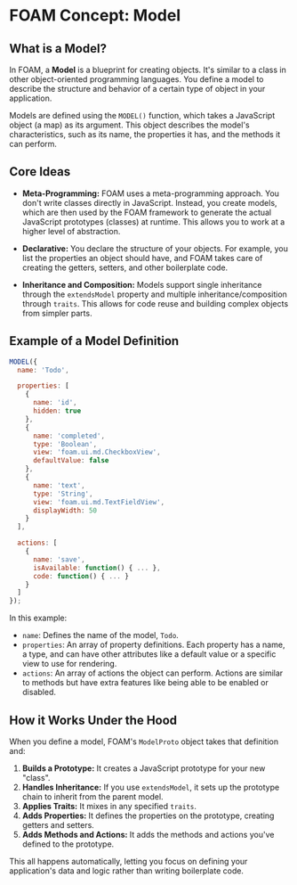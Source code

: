 # FOAM Concept: Model

## What is a Model?

In FOAM, a **Model** is a blueprint for creating objects. It's similar to a class in other object-oriented programming languages. You define a model to describe the structure and behavior of a certain type of object in your application.

Models are defined using the `MODEL()` function, which takes a JavaScript object (a map) as its argument. This object describes the model's characteristics, such as its name, the properties it has, and the methods it can perform.

## Core Ideas

*   **Meta-Programming:** FOAM uses a meta-programming approach. You don't write classes directly in JavaScript. Instead, you create models, which are then used by the FOAM framework to generate the actual JavaScript prototypes (classes) at runtime. This allows you to work at a higher level of abstraction.

*   **Declarative:** You declare the structure of your objects. For example, you list the properties an object should have, and FOAM takes care of creating the getters, setters, and other boilerplate code.

*   **Inheritance and Composition:** Models support single inheritance through the `extendsModel` property and multiple inheritance/composition through `traits`. This allows for code reuse and building complex objects from simpler parts.

## Example of a Model Definition

```javascript
MODEL({
  name: 'Todo',

  properties: [
    {
      name: 'id',
      hidden: true
    },
    {
      name: 'completed',
      type: 'Boolean',
      view: 'foam.ui.md.CheckboxView',
      defaultValue: false
    },
    {
      name: 'text',
      type: 'String',
      view: 'foam.ui.md.TextFieldView',
      displayWidth: 50
    }
  ],

  actions: [
    {
      name: 'save',
      isAvailable: function() { ... },
      code: function() { ... }
    }
  ]
});
```

In this example:
*   `name`: Defines the name of the model, `Todo`.
*   `properties`: An array of property definitions. Each property has a name, a type, and can have other attributes like a default value or a specific view to use for rendering.
*   `actions`: An array of actions the object can perform. Actions are similar to methods but have extra features like being able to be enabled or disabled.

## How it Works Under the Hood

When you define a model, FOAM's `ModelProto` object takes that definition and:
1.  **Builds a Prototype:** It creates a JavaScript prototype for your new "class".
2.  **Handles Inheritance:** If you use `extendsModel`, it sets up the prototype chain to inherit from the parent model.
3.  **Applies Traits:** It mixes in any specified `traits`.
4.  **Adds Properties:** It defines the properties on the prototype, creating getters and setters.
5.  **Adds Methods and Actions:** It adds the methods and actions you've defined to the prototype.

This all happens automatically, letting you focus on defining your application's data and logic rather than writing boilerplate code.
